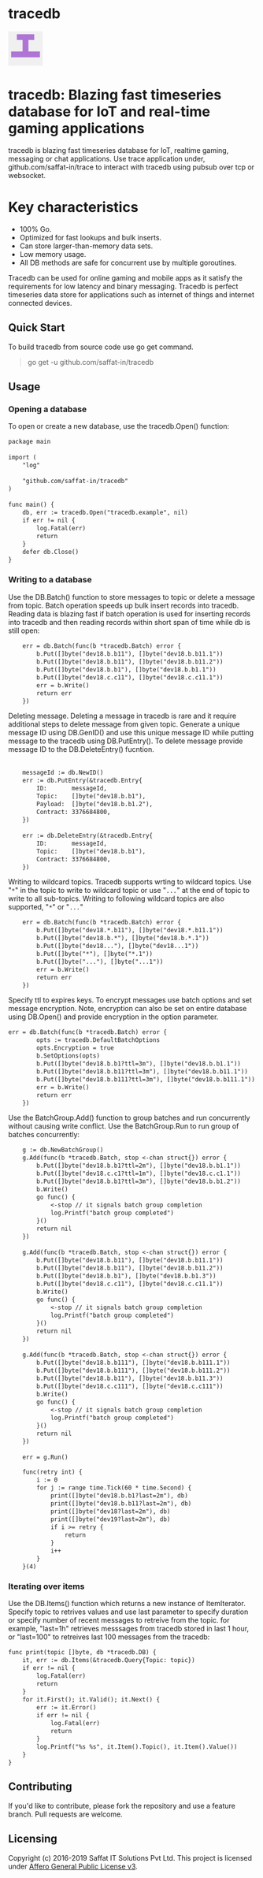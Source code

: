 # tracedb

<p align="left">
  <img src="tracedb.png" width="70" alt="Trace" title="tracedb: Blazing fast timeseries database fro IoT and real-time gaming application"> 
</p>

# tracedb: Blazing fast timeseries database for IoT and real-time gaming applications

tracedb is blazing fast timeseries database for IoT, realtime gaming, messaging or chat applications. Use trace application under, github.com/saffat-in/trace to interact with tracedb using pubsub over tcp or websocket.

# Key characteristics
- 100% Go.
- Optimized for fast lookups and bulk inserts.
- Can store larger-than-memory data sets.
- Low memory usage.
- All DB methods are safe for concurrent use by multiple goroutines.

Tracedb can be used for online gaming and mobile apps as it satisfy the requirements for low latency and binary messaging. Tracedb is perfect timeseries data store for applications such as internet of things and internet connected devices.

## Quick Start
To build tracedb from source code use go get command.

> go get -u github.com/saffat-in/tracedb

## Usage

### Opening a database

To open or create a new database, use the tracedb.Open() function:


```
package main

import (
	"log"

	"github.com/saffat-in/tracedb"
)

func main() {
    db, err := tracedb.Open("tracedb.example", nil)
    if err != nil {
        log.Fatal(err)
        return
    }	
    defer db.Close()
}
```

### Writing to a database
Use the DB.Batch() function to store messages to topic or delete a message from topic. Batch operation speeds up bulk insert records into tracedb. Reading data is blazing fast if batch operation is used for inserting records into tracedb and then reading records within short span of time while db is still open:

```
    err = db.Batch(func(b *tracedb.Batch) error {
		b.Put([]byte("dev18.b.b11"), []byte("dev18.b.b11.1"))
		b.Put([]byte("dev18.b.b11"), []byte("dev18.b.b11.2"))
		b.Put([]byte("dev18.b.b1"), []byte("dev18.b.b1.1"))
		b.Put([]byte("dev18.c.c11"), []byte("dev18.c.c11.1"))
		err = b.Write()
		return err
    })

```

Deleting message.
Deleting a message in tracedb is rare and it require additional steps to delete message from given topic. Generate a unique message ID using DB.GenID() and use this unique message ID while putting message to the tracedb using DB.PutEntry(). To delete message provide message ID to the DB.DeleteEntry() fucntion.

```

	messageId := db.NewID()
	err := db.PutEntry(&tracedb.Entry{
		ID:       messageId,
		Topic:    []byte("dev18.b.b1"),
		Payload:  []byte("dev18.b.b1.2"),
		Contract: 3376684800,
	})
	
	err := db.DeleteEntry(&tracedb.Entry{
		ID:       messageId,
		Topic:    []byte("dev18.b.b1"),
		Contract: 3376684800,
	})

```

Writing to wildcard topics.
Tracedb supports wrting to wildcard topics. Use "`*`" in the topic to write to wildcard topic or use "`...`" at the end of topic to write to all sub-topics. Writing to following wildcard topics are also supported, "`*`" or "`...`"

```
	err = db.Batch(func(b *tracedb.Batch) error {
		b.Put([]byte("dev18.*.b11"), []byte("dev18.*.b11.1"))
		b.Put([]byte("dev18.b.*"), []byte("dev18.b.*.1"))
		b.Put([]byte("dev18..."), []byte("dev18...1"))
		b.Put([]byte("*"), []byte("*.1"))
		b.Put([]byte("..."), []byte("...1"))
		err = b.Write()
		return err
    })

```

Specify ttl to expires keys. 
To encrypt messages use batch options and set message encryption. Note, encryption can also be set on entire database using DB.Open() and provide encryption in the option parameter.

```
err = db.Batch(func(b *tracedb.Batch) error {
		opts := tracedb.DefaultBatchOptions
		opts.Encryption = true
		b.SetOptions(opts)
		b.Put([]byte("dev18.b.b1?ttl=3m"), []byte("dev18.b.b1.1"))
		b.Put([]byte("dev18.b.b11?ttl=3m"), []byte("dev18.b.b11.1"))
		b.Put([]byte("dev18.b.b111?ttl=3m"), []byte("dev18.b.b111.1"))
		err = b.Write()
		return err
	})
```

Use the BatchGroup.Add() function to group batches and run concurrently without causing write conflict. Use the BatchGroup.Run to run group of batches concurrently:

```
    g := db.NewBatchGroup()
	g.Add(func(b *tracedb.Batch, stop <-chan struct{}) error {
		b.Put([]byte("dev18.b.b1?ttl=2m"), []byte("dev18.b.b1.1"))
		b.Put([]byte("dev18.c.c1?ttl=1m"), []byte("dev18.c.c1.1"))
		b.Put([]byte("dev18.b.b1?ttl=3m"), []byte("dev18.b.b1.2"))
		b.Write()
		go func() {
			<-stop // it signals batch group completion
			log.Printf("batch group completed")
		}()
		return nil
	})

	g.Add(func(b *tracedb.Batch, stop <-chan struct{}) error {
		b.Put([]byte("dev18.b.b11"), []byte("dev18.b.b11.1"))
		b.Put([]byte("dev18.b.b11"), []byte("dev18.b.b11.2"))
		b.Put([]byte("dev18.b.b1"), []byte("dev18.b.b1.3"))
		b.Put([]byte("dev18.c.c11"), []byte("dev18.c.c11.1"))
		b.Write()
		go func() {
			<-stop // it signals batch group completion
			log.Printf("batch group completed")
		}()
		return nil
	})

	g.Add(func(b *tracedb.Batch, stop <-chan struct{}) error {
		b.Put([]byte("dev18.b.b111"), []byte("dev18.b.b111.1"))
		b.Put([]byte("dev18.b.b111"), []byte("dev18.b.b111.2"))
		b.Put([]byte("dev18.b.b11"), []byte("dev18.b.b11.3"))
		b.Put([]byte("dev18.c.c111"), []byte("dev18.c.c111"))
		b.Write()
		go func() {
			<-stop // it signals batch group completion
			log.Printf("batch group completed")
		}()
		return nil
	})

	err = g.Run()

```

```
    func(retry int) {
		i := 0
		for j := range time.Tick(60 * time.Second) {
			print([]byte("dev18.b.b1?last=2m"), db)
			print([]byte("dev18.b.b11?last=2m"), db)
			print([]byte("dev18?last=2m"), db)
			print([]byte("dev19?last=2m"), db)
			if i >= retry {
				return
			}
			i++
		}
	}(4)
```

### Iterating over items
Use the DB.Items() function which returns a new instance of ItemIterator. 
Specify topic to retrives values and use last parameter to specify duration or specify number of recent messages to retreive from the topic. for example, "last=1h" retrieves messsages from tracedb stored in last 1 hour, or "last=100" to retreives last 100 messages from the tracedb:

```
func print(topic []byte, db *tracedb.DB) {
	it, err := db.Items(&tracedb.Query{Topic: topic})
	if err != nil {
		log.Fatal(err)
		return
	}
	for it.First(); it.Valid(); it.Next() {
		err := it.Error()
		if err != nil {
			log.Fatal(err)
			return
		}
		log.Printf("%s %s", it.Item().Topic(), it.Item().Value())
	}
}
```

## Contributing
If you'd like to contribute, please fork the repository and use a feature branch. Pull requests are welcome.

## Licensing
Copyright (c) 2016-2019 Saffat IT Solutions Pvt Ltd. This project is licensed under [Affero General Public License v3](https://github.com/saffat-in/tracedb/blob/master/LICENSE).
